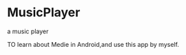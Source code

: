 MusicPlayer
===========

a music player

TO learn about Medie in Android,and use this app  by myself.